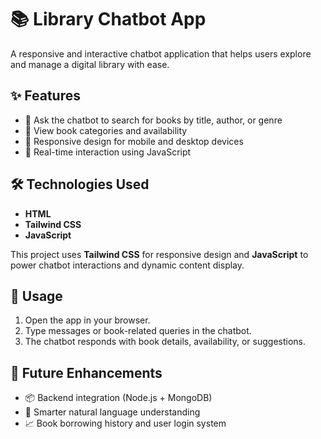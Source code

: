 # 📚 Library Chatbot App

A responsive and interactive chatbot application that helps users explore and manage a digital library with ease.

## ✨ Features

- 💬 Ask the chatbot to search for books by title, author, or genre  
- 📖 View book categories and availability  
- 📱 Responsive design for mobile and desktop devices  
- 🔄 Real-time interaction using JavaScript  

## 🛠️ Technologies Used

- **HTML**
- **Tailwind CSS**
- **JavaScript**

This project uses **Tailwind CSS** for responsive design and **JavaScript** to power chatbot interactions and dynamic content display.

## 📌 Usage

1. Open the app in your browser.
2. Type messages or book-related queries in the chatbot.
3. The chatbot responds with book details, availability, or suggestions.

## 🚧 Future Enhancements

- 📦 Backend integration (Node.js + MongoDB)
- 🧠 Smarter natural language understanding
- 📈 Book borrowing history and user login system

